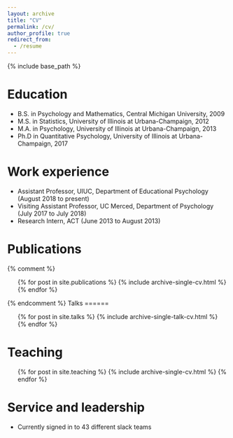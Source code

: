 ```yaml
---
layout: archive
title: "CV"
permalink: /cv/
author_profile: true
redirect_from:
  - /resume
---
```


{% include base_path %}

Education
======
* B.S. in Psychology and Mathematics, Central Michigan University, 2009
* M.S. in Statistics, University of Illinois at Urbana-Champaign, 2012
* M.A. in Psychology, University of Illinois at Urbana-Champaign, 2013
* Ph.D in Quantitative Psychology, University of Illinois at Urbana-Champaign, 2017

Work experience
======
* Assistant Professor, UIUC, Department of Educational Psychology (August 2018 to present)
* Visiting Assistant Professor, UC Merced, Department of Psychology (July 2017 to July 2018)
* Research Intern, ACT (June 2013 to August 2013)

Publications
======
{% comment %}
  <ul>{% for post in site.publications %}
    {% include archive-single-cv.html %}
  {% endfor %}</ul>
{% endcomment %}
Talks
======
  <ul>{% for post in site.talks %}
    {% include archive-single-talk-cv.html %}
  {% endfor %}</ul>
  
Teaching
======
  <ul>{% for post in site.teaching %}
    {% include archive-single-cv.html %}
  {% endfor %}</ul>
  
Service and leadership
======
* Currently signed in to 43 different slack teams
